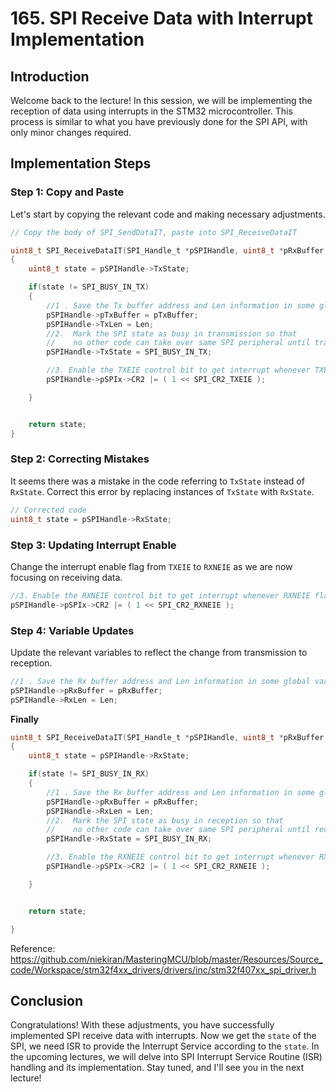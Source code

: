 # 165. SPI Receive Data with Interrupt Implementation



## Introduction

Welcome back to the lecture! In this session, we will be implementing the reception of data using interrupts in the STM32 microcontroller. This process is similar to what you have previously done for the SPI API, with only minor changes required.

## Implementation Steps

### Step 1: Copy and Paste

Let's start by copying the relevant code and making necessary adjustments.

```c
// Copy the body of SPI_SendDataIT, paste into SPI_ReceiveDataIT

uint8_t SPI_ReceiveDataIT(SPI_Handle_t *pSPIHandle, uint8_t *pRxBuffer, uint32_t Len)
{
	uint8_t state = pSPIHandle->TxState;

	if(state != SPI_BUSY_IN_TX)
	{
		//1 . Save the Tx buffer address and Len information in some global variables
		pSPIHandle->pTxBuffer = pTxBuffer;
		pSPIHandle->TxLen = Len;
		//2.  Mark the SPI state as busy in transmission so that
		//    no other code can take over same SPI peripheral until transmission is over
		pSPIHandle->TxState = SPI_BUSY_IN_TX;

		//3. Enable the TXEIE control bit to get interrupt whenever TXE flag is set in SR
		pSPIHandle->pSPIx->CR2 |= ( 1 << SPI_CR2_TXEIE );

	}


	return state;
}
```

### Step 2: Correcting Mistakes

It seems there was a mistake in the code referring to `TxState` instead of `RxState`. Correct this error by replacing instances of `TxState` with `RxState`.

```c
// Corrected code
uint8_t state = pSPIHandle->RxState;
```

### Step 3: Updating Interrupt Enable

Change the interrupt enable flag from `TXEIE` to `RXNEIE` as we are now focusing on receiving data.

```c
//3. Enable the RXNEIE control bit to get interrupt whenever RXNEIE flag is set in SR
pSPIHandle->pSPIx->CR2 |= ( 1 << SPI_CR2_RXNEIE );
```

### Step 4: Variable Updates

Update the relevant variables to reflect the change from transmission to reception.

```c
//1 . Save the Rx buffer address and Len information in some global variables
pSPIHandle->pRxBuffer = pRxBuffer;
pSPIHandle->RxLen = Len;
```

**Finally**

```c
uint8_t SPI_ReceiveDataIT(SPI_Handle_t *pSPIHandle, uint8_t *pRxBuffer, uint32_t Len)
{
	uint8_t state = pSPIHandle->RxState;

	if(state != SPI_BUSY_IN_RX)
	{
		//1 . Save the Rx buffer address and Len information in some global variables
		pSPIHandle->pRxBuffer = pRxBuffer;
		pSPIHandle->RxLen = Len;
		//2.  Mark the SPI state as busy in reception so that
		//    no other code can take over same SPI peripheral until reception is over
		pSPIHandle->RxState = SPI_BUSY_IN_RX;

		//3. Enable the RXNEIE control bit to get interrupt whenever RXNEIE flag is set in SR
		pSPIHandle->pSPIx->CR2 |= ( 1 << SPI_CR2_RXNEIE );

	}


	return state;

}
```

Reference: https://github.com/niekiran/MasteringMCU/blob/master/Resources/Source_code/Workspace/stm32f4xx_drivers/drivers/inc/stm32f407xx_spi_driver.h

## Conclusion

Congratulations! With these adjustments, you have successfully implemented SPI receive data with interrupts. Now we get the `state` of the SPI, we need ISR to provide the Interrupt Service according to the `state`. In the upcoming lectures, we will delve into SPI Interrupt Service Routine (ISR) handling and its implementation. Stay tuned, and I'll see you in the next lecture!